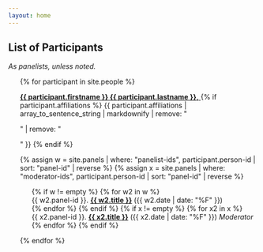```yaml
---
layout: home
---
```

## List of Participants

*As panelists, unless noted.*

<ul style="list-style: none">
{% for participant in site.people %}
  <li style="margin-top: 1em">
    <a href="{{ site.baseurl }}{{ participant.url }}">
  	  <strong>{{ participant.firstname }} {{ participant.lastname }},</strong>
	</a>
    {% if participant.affiliations %}
      {{ participant.affiliations | array_to_sentence_string | markdownify |
          remove: "<p>" | remove: "</p>" }}
    {% endif %}
  </li> 

{% assign w = site.panels | where: "panelist-ids", participant.person-id | sort: "panel-id" | reverse %}
{% assign x = site.panels | where: "moderator-ids", participant.person-id | sort: "panel-id" | reverse %}

  <ul style="list-style: none">
    {% if w != empty %}
      {% for w2 in w %}
      <li style="list-style: none">{{ w2.panel-id }}. 
        <strong><a href="{{ site.baseurl }}{{ w2.url }}">{{ w2.title }}</a></strong> ({{ w2.date | date: "%F" }})</li>
    {% endfor %}
  {% endif %}
  {% if x != empty %}
      {% for x2 in x %}
      <li style="list-style: none">{{ x2.panel-id }}. 
        <strong><a href="{{ site.baseurl }}{{ x2.url }}">{{ x2.title }}</a></strong> ({{ x2.date | date: "%F" }}) <em>Moderator</em></li>
    {% endfor %}
  {% endif %}

  </ul>

{% endfor %}
</ul>
